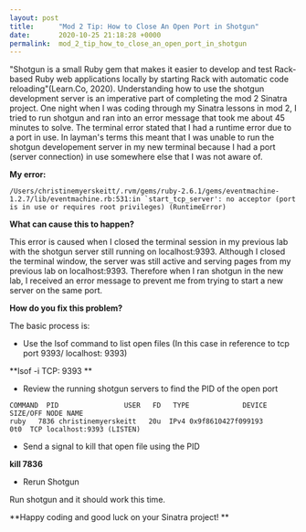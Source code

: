 ```yaml
---
layout: post
title:      "Mod 2 Tip: How to Close An Open Port in Shotgun"
date:       2020-10-25 21:18:28 +0000
permalink:  mod_2_tip_how_to_close_an_open_port_in_shotgun
---
```



"Shotgun is a small Ruby gem that makes it easier to develop and test Rack-based Ruby web applications locally by starting Rack with automatic code reloading"(Learn.Co, 2020). Understanding how to use the shotgun development server is an imperative part of completing the mod 2 Sinatra project. One night when I was coding through my Sinatra lessons in mod 2, I tried to run shotgun and ran into an error message that took me about 45 minutes to solve.  The terminal error stated that I had a runtime error due to a port in use. In layman's terms this meant that I was unable to run the shotgun developement server in my new terminal because I had a port (server connection) in use somewhere else that I was not aware of.

**My error:**

```
/Users/christinemyerskeitt/.rvm/gems/ruby-2.6.1/gems/eventmachine-1.2.7/lib/eventmachine.rb:531:in `start_tcp_server': no acceptor (port is in use or requires root privileges) (RuntimeError)
```

**What can cause this to happen?**

This error is caused when I closed the terminal session in my previous lab with the shotgun server still running on localhost:9393.  Although I closed the terminal  window, the server was still active and serving pages from my previous lab on localhost:9393. Therefore when I ran shotgun in the new lab, I received an error message to prevent me from trying to start a new server on the same port.

**How do you fix this problem?**

The basic process is:

* Use the lsof command to list open files (In this case in reference to tcp port 9393/ localhost: 9393) 

**lsof -i TCP: 9393 ** 

* Review the running shotgun servers to find the PID of the open port 

```
COMMAND  PID                USER   FD   TYPE             DEVICE SIZE/OFF NODE NAME
ruby   7836 christinemyerskeitt   20u  IPv4 0x9f8610427f099193      0t0  TCP localhost:9393 (LISTEN)
```


* Send a signal to kill that open file using the PID 

**kill 7836**

* Rerun Shotgun 

Run shotgun and it should work this time.

**Happy coding and good luck on your Sinatra project! **










